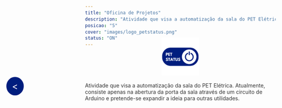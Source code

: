 ```yaml
---
title: "Oficina de Projetos"
description: "Atividade que visa a automatização da sala do PET Elétrica. Atualmente, consiste apenas na abertura da porta da sala através de um circuito de Arduino e pretende-se expandir a ideia para outras utilidades."
posicao: "5"
cover: "images/logo_petstatus.png"
status: "ON"
---
```

<!-- imagem da atividade-->
<div style="text-align: center; margin-top: -40px;"> <!-- Reduzindo a margem superior -->
  <img src="/atividades/PET-Status/images/logo_petstatus.png" alt="Imagem Centralizada" style="width: 20%; height: auto;">
</div>
<!--Botão para voltar para a página anterior-->
<a href="javascript:history.back()" style="position: fixed; center: 20px; left: 20px; background-color: #001D7E; color: white; padding: 10px 15px; border-radius: 50%; text-decoration: none; font-size: 24px; z-index: 1000;">&lt;</a>
<!--  o conterúdo começa a partir daqui -->
<p style="color: #333;">
  Atividade que visa a automatização da sala do PET Elétrica. Atualmente, consiste apenas na abertura da porta da sala através de um circuito de Arduino e pretende-se expandir a ideia para outras utilidades.
</p><br><br>
